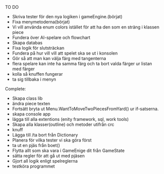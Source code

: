 TO DO

- Skriva tester för den nya logiken i gameEngine.(börjat)
- Fixa menymetoderna(börjat)
- Vi vill använda enum colors istället för att ha den som en sträng i klassen piece
- Fundera över AI-spelare och flowchart
- Skapa databas
- Fixa logik för slutsträckan 
- Fundera på hur vill vill att spelet ska se ut i konsolen
- Gör så att man kan välja färg med tangenterna
- flera spelare kan inte ha samma färg och ta bort valda färger ur listan med färger 
- kolla så knuffen fungerar
- ta sig tillbaka i menyn



Complete:

- Skapa class lib
- ändra piece texten
- Fortsätt bryta ut Menu.WantToMoveTwoPiecesFromYard() ur if-satserna.
- skapa console app
- lägga till alla extentions (enity framework, sql, work tools)
- Skapa alla klasser(outline) och metoder utifrån crc
- knuff
- Lägga till /ta bort från Dictionary
- Planera för vilka tester vi ska göra först
- ta ut en pjäs från boet()
- Flytta allt som ska vara i GameEnige dit från GameState
- sätta regler för att gå ut med  pjäsen
- Gjort all logik enligt spelreglerna
- testköra programmet